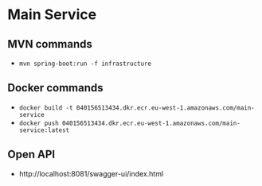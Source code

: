 # Main Service

## MVN commands

- `mvn spring-boot:run -f infrastructure`

## Docker commands

- `docker build -t 040156513434.dkr.ecr.eu-west-1.amazonaws.com/main-service`
- `docker push 040156513434.dkr.ecr.eu-west-1.amazonaws.com/main-service:latest`

## Open API

- http://localhost:8081/swagger-ui/index.html
